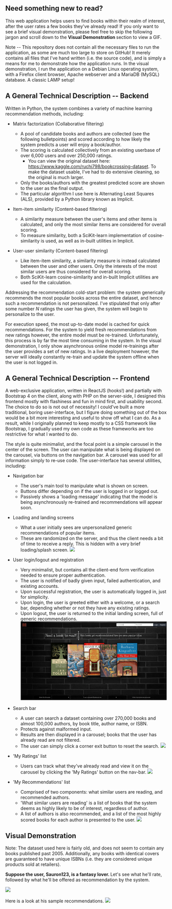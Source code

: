 <b> Need something new to read? </b>
-
<p>This web application helps users to find books within their realm of interest, after the user rates a few books they've already read! If you only want to see a brief visual demonstration, please feel free to skip the following jargon and scroll down to the <b> Visual Demonstration </b> section to view a GIF.</p>


Note -- This repository does not contain all the necessary files to run the application, as some are much too large to store on GitHub! It merely contains all files that I've hand written (i.e. the source code), and is simply a means for me to demonstrate how the application runs. In the visual demonstration, I run the application on a Debian Linux operating system, with a Firefox client browser, Apache webserver and a MariaDB (MySQL) database. A classic LAMP setup!

<b> A General Technical Description -- Backend </b>
-
Written in Python, the system combines a variety of machine learning recommendation methods, including:
- Matrix factorization (Collaborative filtering)
    - A pool of candidate books and authors are collected (see the following bulletpoints) and scored according to how likely the system predicts a user will enjoy a book/author.
    - The scoring is calculated collectively from an existing userbase of over 6,000 users and over 250,000 ratings. 
      - You can view the original dataset here: https://www.kaggle.com/ruchi798/bookcrossing-dataset. To make the dataset usable, I've had to do extensive cleaning, so the original is much larger.
    - Only the books/authors with the greatest predicted score are shown to the user as the final output.
    - The particular algorithm I use here is Alternating Least Squares (ALS), provided by a Python library known as Implicit.

- Item-item similarity (Content-based filtering)
    - A similarity measure between the user's items and other items is calculated, and only the most similar items are considered for overall scoring.
    - To measure similarity, both a SciKit-learn implementation of cosine-similarity is used, as well as in-built utilities in Implicit.

- User-user similarity (Content-based filtering)
    - Like item-item similarity, a similarity measure is instead calculated between the user and other users. Only the interests of the most similar users are thus considered for overall scoring.
    - Both SciKit-learn cosine-similarity and in-built Implicit utilities are used for the calculation.
    
 Addressing the recommendation cold-start problem: the system generically recommends the most popular books across the entire dataset, and hence such a recommendation is not personalized. I've stipulated that only after some number <i>N</i> ratings the user has given, the system will begin to personalize to the user.
 
For execution speed, the most up-to-date model is cached for quick recommendations. For the system to yield fresh recommendations from new ratings however, the entire model must be re-trained. Unfortunately, this process is by far the most time consuming in the system. In the visual demonstration, I only show asynchronous online model re-trainings after the user provides a set of new ratings. In a live deployment however, the server will ideally constantly re-train and update the system offline when the user is not logged in.

<b> A General Technical Description -- Frontend </b>
-
A web-exclusive application, written in ReactJS (hooks!) and partially with Bootstrap 4 on the client, along with PHP on the server-side, I designed this frontend mostly with flashiness and fun in mind first, and usability second. The choice to do so is not out of necessity! I could've built a more traditional, boring user-interface, but I figure doing something out of the box would be a bit more interesting and useful to show off what I can do. As a result, while I originally planned to keep mostly to a CSS framework like Bootstrap, I gradually used my own code as these frameworks are too restrictive for what I wanted to do.

The style is quite minimalist, and the focal point is a simple carousel in the center of the screen. The user can manipulate what is being displayed on the carousel, via buttons on the navigation bar. A carousel was used for all information simply to re-use code. The user-interface has several utilities, including:

- Navigation bar
  - The user's main tool to manipulate what is shown on screen.
  - Buttons differ depending on if the user is logged in or logged out.
  - Passively shows a 'loading message' indicating that the model is being asynchronously re-trained and recommendations will appear soon.

- Loading and landing screens
  - What a user initially sees are unpersonalized generic recommendations of popular items.
  - These are randomized on the server, and thus the client needs a bit of time to receive a reply. This is hidden with a very brief loading/splash screen.
  ![](gifs/landing.gif)
  
- User login/logout and registration
  - Very minimalist, but contains all the client-end form verification needed to ensure proper authentication.
  - The user is notified of badly given input, failed authentication, and existing accounts.
  - Upon successful registration, the user is automatically logged in, just for simplicity.
  - Upon login, the user is greeted either with a welcome, or a search bar, depending whether or not they have any existing ratings.
  - Upon logout, the user is returned to the initial landing screen, full of generic recommendations.
  ![](gifs/navbar.gif)

- Search bar
  - A user can search a dataset containing over 270,000 books and almost 100,000 authors, by book title, author name, or ISBN.
  - Protects against malformed input.
  - Results are then displayed in a carousel; books that the user has already read are not filtered.
  - The user can simply click a corner exit button to reset the search.
  ![](gifs/search.gif)


- 'My Ratings' list
  - Users can track what they've already read and view it on the carousel by clicking the 'My Ratings' button on the nav-bar.
  ![](gifs/ratings.gif)

- 'My Recommendations' list
  - Comprised of two components: what similar users are reading, and recommended authors.
  - 'What similar users are reading' is a list of books that the system deems as highly likely to be of interest, regardless of author.
  - A list of authors is also recommended, and a list of the most highly scored books for each author is presented to the user.
  ![](gifs/recommend.gif)

<b> Visual Demonstration </b>
-
Note: The dataset used here is fairly old, and does not seem to contain any books published past 2005. 
Additionally, any books with identical covers are guaranteed to have unique ISBNs (i.e. they are considered unique products sold at retailers).

<b> Suppose the user, Sauron123, is a fantasy lover. </b>
Let's see what he'll rate, followed by what he'll be offered as recommendation by the system.

![](gifs/fantasy.gif)

Here is a look at his sample recommendations.
![](gifs/fantasy2.gif)
